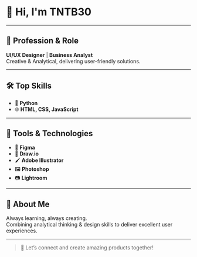 # 👋 Hi, I'm TNTB30

---

## 💼 Profession & Role
**UI/UX Designer** | **Business Analyst**  
Creative & Analytical, delivering user-friendly solutions.

---

## 🛠️ Top Skills
- 🐍 **Python**
- 🌐 **HTML, CSS, JavaScript**

---

## 🎨 Tools & Technologies
- 🎨 **Figma**
- 📝 **Draw.io**
- 🖌️ **Adobe Illustrator**
- 🖼️ **Photoshop**
- 📷 **Lightroom**
---

## 🚀 About Me
Always learning, always creating.  
Combining analytical thinking & design skills to deliver excellent user experiences.

---

> 📩 Let’s connect and create amazing products together!
